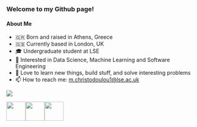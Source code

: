### Welcome to my Github page!

#### About Me

- 🇬🇷 Born and raised in Athens, Greece
- 🇬🇧 Currently based in London, UK
- 🎓 Undergraduate student at LSE
- 🔬 Interested in Data Science, Machine Learning and Software Engineering
- 🚀 Love to learn new things, build stuff, and solve interesting problems
- 📫 How to reach me: m.christodoulou1@lse.ac.uk 


[![](https://img.shields.io/badge/linkedin-%230077B5.svg?style=for-the-badge&logo=linkedin)](https://www.linkedin.com/in/mdc7000/)

<img height=50 src="https://cdn.jsdelivr.net/gh/devicons/devicon/icons/python/python-original.svg"/><img height=50 src="https://cdn.jsdelivr.net/gh/devicons/devicon/icons/git/git-plain.svg"/><img height=50 src="https://cdn.jsdelivr.net/gh/devicons/devicon/icons/github/github-original.svg"/>
